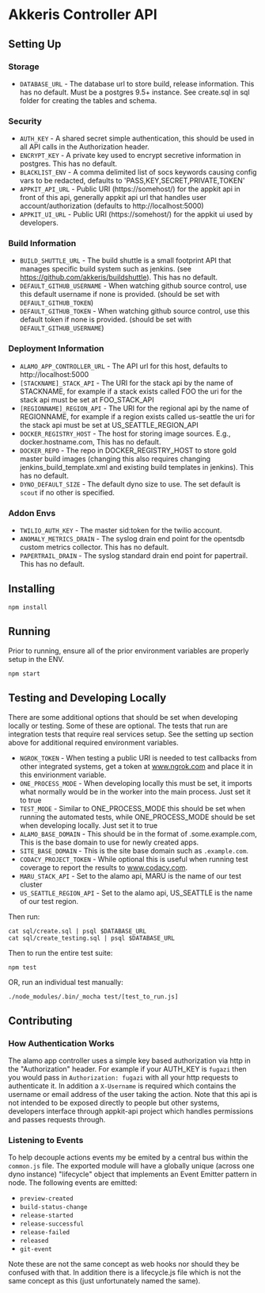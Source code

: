 # Akkeris Controller API #

## Setting Up ##

### Storage 
* `DATABASE_URL` - The database url to store build, release information.  This has no default.  Must be a postgres 9.5+ instance. See create.sql in sql folder for creating the tables and schema.

### Security
* `AUTH_KEY` - A shared secret simple authentication, this should be used in all API calls in the Authorization header.
* `ENCRYPT_KEY` - A private key used to encrypt secretive information in postgres.  This has no default.
* `BLACKLIST_ENV` - A comma delimited list of socs keywords causing config vars to be redacted, defaults to 'PASS,KEY,SECRET,PRIVATE,TOKEN'
* `APPKIT_API_URL` - Public URI (https://somehost/) for the appkit api in front of this api, generally appkit api url that handles user account/authorization (defaults to http://localhost:5000)
* `APPKIT_UI_URL` - Public URI (https://somehost/) for the appkit ui used by developers.

### Build Information
* `BUILD_SHUTTLE_URL` - The build shuttle is a small footprint API that manages specific build system such as jenkins. (see https://github.com/akkeris/buildshuttle).  This has no default.
* `DEFAULT_GITHUB_USERNAME` - When watching github source control, use this default username if none is provided.  (should be set with `DEFAULT_GITHUB_TOKEN`)
* `DEFAULT_GITHUB_TOKEN` - When watching github source control, use this default token if none is provided. (should be set with `DEFAULT_GITHUB_USERNAME`)

### Deployment Information
* `ALAMO_APP_CONTROLLER_URL` - The API url for this host, defaults to http://localhost:5000
* `[STACKNAME]_STACK_API` - The URI for the stack api by the name of STACKNAME, for example if a stack exists called FOO the uri for the stack api must be set at FOO_STACK_API
* `[REGIONNAME]_REGION_API` - The URI for the regional api by the name of REGIONNAME, for example if a region exists called us-seattle the uri for the stack api must be set at US_SEATTLE_REGION_API
* `DOCKER_REGISTRY_HOST` - The host for storing image sources. E.g., docker.hostname.com, This has no default.
* `DOCKER_REPO` - The repo in DOCKER_REGISTRY_HOST to store gold master build images (changing this also requires changing jenkins_build_template.xml and existing build templates in jenkins). This has no default.
* `DYNO_DEFAULT_SIZE` - The default dyno size to use. The set default is `scout` if no other is specified.

### Addon Envs
* `TWILIO_AUTH_KEY` - The master sid:token for the twilio account.
* `ANOMALY_METRICS_DRAIN` - The syslog drain end point for the opentsdb custom metrics collector. This has no default.
* `PAPERTRAIL_DRAIN` - The syslog standard drain end point for papertrail.  This has no default.

## Installing ##

```
npm install
```

## Running ##

Prior to running, ensure all of the prior environment variables are properly setup in the ENV.

```
npm start
```

## Testing and Developing Locally ##

There are some additional options that should be set when developing locally or testing.  Some of these are optional. 
The tests that run are integration tests that require real services setup. See the setting up section above for additional required environment variables.

* `NGROK_TOKEN` - When testing a public URI is needed to test callbacks from other integrated systems, get a token at www.ngrok.com and place it in this envirionment variable.
* `ONE_PROCESS_MODE` - When developing locally this must be set, it imports what normally would be in the worker into the main process. Just set it to true
* `TEST_MODE` - Similar to ONE_PROCESS_MODE this should be set when running the automated tests, while ONE_PROCESS_MODE should be set when developing locally.  Just set it to true
* `ALAMO_BASE_DOMAIN` - This should be in the format of .some.example.com, This is the base domain to use for newly created apps.
* `SITE_BASE_DOMAIN` - This is the site base domain such as `.example.com`.
* `CODACY_PROJECT_TOKEN` - While optional this is useful when running test coverage to report the results to www.codacy.com. 
* `MARU_STACK_API` - Set to the alamo api, MARU is the name of our test cluster
* `US_SEATTLE_REGION_API` - Set to the alamo api, US_SEATTLE is the name of our test region.

Then run:

```
cat sql/create.sql | psql $DATABASE_URL
cat sql/create_testing.sql | psql $DATABASE_URL
```

Then to run the entire test suite:

```
npm test
```

OR, run an individual test manually:

```
./node_modules/.bin/_mocha test/[test_to_run.js]
```


## Contributing ##

### How Authentication Works ###

The alamo app controller uses a simple key based authorization via http in the "Authorization" header.  For example if your AUTH_KEY is `fugazi` then you would pass in `Authorization: fugazi` with all your http requests to authenticate it.  In addition a `X-Username` is required which contains the username or email address of the user taking the action. Note that this api is not intended to be exposed directly to people but other systems, developers interface through appkit-api project which handles permissions and passes requests through.

### Listening to Events ###

To help decouple actions events my be emited by a central bus within the `common.js` file.  The exported module will have a globally unique (across one dyno instance) "lifecycle" object that implements an Event Emitter pattern in node.  The following events are emitted:

* `preview-created`
* `build-status-change`
* `release-started`
* `release-successful`
* `release-failed`
* `released`
* `git-event`

Note these are not the same concept as web hooks nor should they be confused with that.  In addition there is a lifecycle.js file which is not the same concept as this (just unfortunately named the same).

